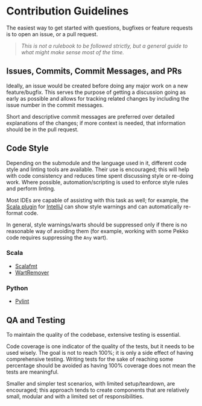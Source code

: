 # Contribution Guidelines

The easiest way to get started with questions, bugfixes or feature requests is to open an issue, or a pull request.

> *This is not a rulebook to be followed strictly, but a general guide to what might make sense most of the time.*

## Issues, Commits, Commit Messages, and PRs

Ideally, an issue would be created before doing any major work on a new feature/bugfix. This serves the purpose of getting
a discussion going as early as possible and allows for tracking related changes by including the issue number in the commit
messages.

Short and descriptive commit messages are preferred over detailed explanations of the changes; if more context is needed,
that information should be in the pull request.

## Code Style

Depending on the submodule and the language used in it, different code style and linting tools are available. Their use
is encouraged; this will help with code consistency and reduces time spent discussing style or re-doing work. Where possible,
automation/scripting is used to enforce style rules and perform linting.

Most IDEs are capable of assisting with this task as well; for example, the [Scala plugin](https://plugins.jetbrains.com/plugin/1347-scala)
for [IntelliJ](https://www.jetbrains.com/idea/) can show style warnings and can automatically re-format code.

In general, style warnings/warts should be suppressed only if there is no reasonable way of avoiding them (for example,
working with some Pekko code requires suppressing the `Any` wart).

### Scala

* [Scalafmt](https://scalameta.org/scalafmt/)
* [WartRemover](https://www.wartremover.org/)

### Python

* [Pylint](https://pypi.org/project/pylint/)

## QA and Testing

To maintain the quality of the codebase, extensive testing is essential.

Code coverage is one indicator of the quality of the tests, but it needs to be used wisely. The goal is not to reach
100%; it is only a side effect of having comprehensive testing. Writing tests for the sake of reaching some percentage
should be avoided as having 100% coverage does not mean the tests are meaningful.

Smaller and simpler test scenarios, with limited setup/teardown, are encouraged; this approach tends to create components
that are relatively small, modular and with a limited set of responsibilities.
